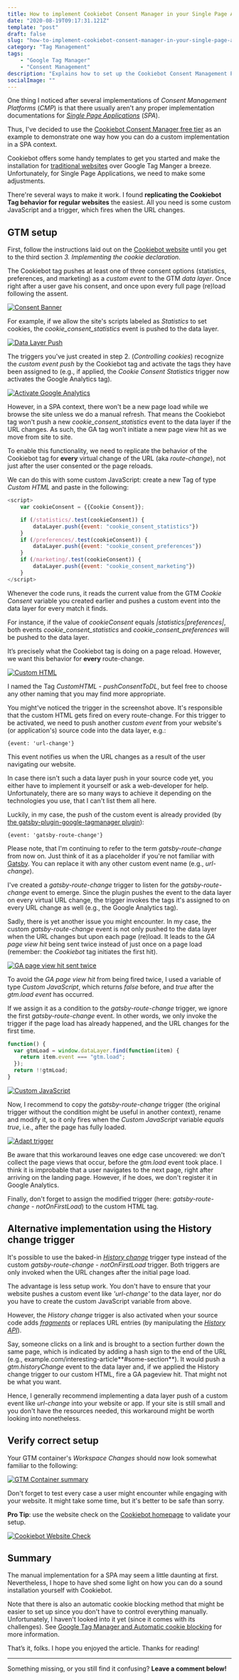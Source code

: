 ```yaml
---
title: How to implement Cookiebot Consent Manager in your Single Page Application over Tag Manager
date: "2020-08-19T09:17:31.121Z"
template: "post"
draft: false
slug: "how-to-implement-cookiebot-consent-manager-in-your-single-page-application-over-tag-manager"
category: "Tag Management"
tags:
    - "Google Tag Manager"
    - "Consent Management"
description: "Explains how to set up the Cookiebot Consent Management Platform over Google Tag Manager in your Single Page Application."
socialImage: ""
---
```


One thing I noticed after several implementations of _Consent Management Platforms_ (_CMP_) is that there usually aren't any proper implementation documentations for [_Single Page Applications_](https://en.wikipedia.org/wiki/Single-page_application) (_SPA_).

Thus, I've decided to use the [Cookiebot Consent Manager free tier](https://www.cookiebot.com/en/pricing/) as an example to demonstrate one way how you can do a custom implementation in a SPA context.

Cookiebot offers some handy templates to get you started and make the installation for [traditional websites](https://www.robinwieruch.de/web-applications) over Google Tag Manger a breeze. Unfortunately, for Single Page Applications, we need to make some adjustments.

There're several ways to make it work. I found **replicating the Cookiebot Tag behavior for regular websites** the easiest. All you need is some custom JavaScript and a trigger, which fires when the URL changes.

## GTM setup

First, follow the instructions laid out on the [Cookiebot website](https://support.cookiebot.com/hc/en-us/articles/360003793854-Google-Tag-Manager-deployment) until you get to the third section _3. Implementing the cookie declaration_.

The Cookiebot tag pushes at least one of three consent options (statistics, preferences, and marketing) as a _custom event_ to the GTM _data layer_. Once right after a user gave his consent, and once upon every full page (re)load following the assent.

[![Consent Banner](/media/cmp-setup-spa/cookie_consent_banner_accept_statistics.jpg)](/media/cmp-setup-spa/cookie_consent_banner_accept_statistics.jpg)

<!-- prettier-ignore -->
For example, if we allow the site's scripts labeled as _Statistics_ to set cookies, the *cookie\_consent\_statistics* event is pushed to the data layer.

[![Data Layer Push](/media/cmp-setup-spa/data_layer_push_cookie_consent_statistics.jpg)](/media/cmp-setup-spa/data_layer_push_cookie_consent_statistics.jpg)

The triggers you've just created in step 2. (_Controlling cookies_) recognize the _custom event push_ by the Cookiebot tag and activate the tags they have been assigned to (e.g., if applied, the _Cookie Consent Statistics_ trigger now activates the Google Analytics tag).

[![Activate Google Analytics](/media/cmp-setup-spa/cookie_consent_statistics_trigger_activates_GA.jpg)](/media/cmp-setup-spa/cookie_consent_statistics_trigger_activates_GA.jpg)

<!-- prettier-ignore -->
However, in a SPA context, there won't be a new page load while we browse the site unless we do a manual refresh. That means the Cookiebot tag won't push a new *cookie\_consent\_statistics* event to the data layer if the URL changes. As such, the GA tag won't initiate a new page view hit as we move from site to site.

To enable this functionality, we need to replicate the behavior of the Cookiebot tag for **every** virtual change of the URL (aka _route-change_), not just after the user consented or the page reloads.

We can do this with some custom JavaScript: create a new Tag of type _Custom HTML_ and paste in the following:

```javascript
<script>
    var cookieConsent = {{Cookie Consent}};

    if (/statistics/.test(cookieConsent)) {
        dataLayer.push({event: "cookie_consent_statistics"})
    }
    if (/preferences/.test(cookieConsent)) {
        dataLayer.push({event: "cookie_consent_preferences"})
    }
    if (/marketing/.test(cookieConsent)) {
        dataLayer.push({event: "cookie_consent_marketing"})
    }
</script>
```

Whenever the code runs, it reads the current value from the GTM _Cookie Consent_ variable you created earlier and pushes a custom event into the data layer for every match it finds.

<!-- prettier-ignore -->
For instance, if the value of _cookieConsent_ equals _|statistics|preferences|_, both events *cookie\_consent\_statistics* and *cookie\_consent\_preferences* will be pushed to the data layer.

It’s precisely what the Cookiebot tag is doing on a page reload. However, we want this behavior for **every** route-change.

[![Custom HTML](/media/cmp-setup-spa/customHTML_tag_pushConsentToDL.jpg)](/media/cmp-setup-spa/customHTML_tag_pushConsentToDL.jpg)

I named the Tag _CustomHTML - pushConsentToDL_, but feel free to choose any other naming that you may find more appropriate.

You might've noticed the trigger in the screenshot above. It's responsible that the custom HTML gets fired on every route-change. For this trigger to be activated, we need to push another _custom event_ from your website's (or application's) source code into the data layer, e.g.:

`{event: 'url-change'}`

This event notifies us when the URL changes as a result of the user navigating our website.

In case there isn't such a data layer push in your source code yet, you either have to implement it yourself or ask a web-developer for help. Unfortunately, there are so many ways to achieve it depending on the technologies you use, that I can't list them all here.

Luckily, in my case, the push of the custom event is already provided (by [the gatsby-plugin-google-tagmanager plugin](https://www.gatsbyjs.com/plugins/gatsby-plugin-google-tagmanager/)):

`{event: 'gatsby-route-change'}`

Please note, that I'm continuing to refer to the term _gatsby-route-change_ from now on. Just think of it as a placeholder if you're not familiar with [Gatsby](https://www.gatsbyjs.com/). You can replace it with any other custom event name (e.g., _url-change_).

I've created a _gatsby-route-change_ trigger to listen for the _gatsby-route-change_ event to emerge. Since the plugin pushes the event to the data layer on every virtual URL change, the trigger invokes the tags it's assigned to on every URL change as well (e.g., the Google Analytics tag).

Sadly, there is yet another issue you might encounter. In my case, the custom _gatsby-route-change_ event is not only pushed to the data layer when the URL changes but upon each page (re)load. It leads to the _GA page view hit_ being sent twice instead of just once on a page load (remember: the _Cookiebot_ tag initiates the first hit).

[![GA page view hit sent twice](/media/cmp-setup-spa/ga_page_view_hit_sent_twice.jpg)](/media/cmp-setup-spa/ga_page_view_hit_being_sent_twice.jpg)

To avoid the _GA page view hit_ from being fired twice, I used a variable of type _Custom JavaScript_, which returns _false_ before, and _true_ after the _gtm.load event_ has occurred.

If we assign it as a condition to the _gatsby-route-change_ trigger, we ignore the first _gatsby-route-change_ event. In other words, we only invoke the trigger if the page load has already happened, and the URL changes for the first time.

```javascript
function() {
  var gtmLoad = window.dataLayer.find(function(item) {
    return item.event === "gtm.load";
  });
  return !!gtmLoad;
}
```

[![Custom JavaScript](/media/cmp-setup-spa/custom_js_variable_to_catch_gtmLoad_event.jpg)](/media/cmp-setup-spa/custom_js_variable_to_catch_gtmLoad_event.jpg)

Now, I recommend to copy the _gatsby-route-change_ trigger (the original trigger without the condition might be useful in another context), rename and modify it, so it only fires when the _Custom JavaScript_ variable _equals true_, i.e., after the page has fully loaded.

[![Adapt trigger](/media/cmp-setup-spa/gatsby-route-change_trigger_notOnFirstLoad.jpg)](/media/cmp-setup-spa/gatsby-route-change_trigger_notOnFirstLoad.jpg)

Be aware that this workaround leaves one edge case uncovered: we don't collect the page views that occur, before the _gtm.load_ event took place. I think it is improbable that a user navigates to the next page, right after arriving on the landing page. However, if he does, we don't register it in Google Analytics.

Finally, don't forget to assign the modified trigger (here: _gatsby-route-change - notOnFirstLoad_) to the custom HTML tag.

## Alternative implementation using the History change trigger

It's possible to use the baked-in [_History change_](https://support.google.com/tagmanager/answer/7679322?hl=en) trigger type instead of the custom _gatsby-route-change - notOnFirstLoad_ trigger. Both triggers are only invoked when the URL changes after the initial page load.

The advantage is less setup work. You don't have to ensure that your website pushes a custom event like _'url-change'_ to the data layer, nor do you have to create the custom JavaScript variable from above.

However, the _History change_ trigger is also activated when your source code adds [_fragments_](https://stackoverflow.com/questions/30997420/what-are-fragment-urls-and-why-to-use-them) or replaces URL entries (by manipulating the [_History API_](https://developer.mozilla.org/en-US/docs/Web/API/History_API)).

Say, someone clicks on a link and is brought to a section further down the same page, which is indicated by adding a hash sign to the end of the URL (e.g., example.com/interesting-article**#some-section**). It would push a _gtm.historyChange_ event to the data layer and, if we applied the History change trigger to our custom HTML, fire a GA pageview hit. That might not be what you want.

Hence, I generally recommend implementing a data layer push of a custom event like _url-change_ into your website or app. If your site is still small and you don't have the resources needed, this workaround might be worth looking into nonetheless.

## Verify correct setup

Your GTM container's _Workspace Changes_ should now look somewhat familiar to the following:

[![GTM Container summary](/media/cmp-setup-spa/gtm_container_summary.jpg)](/media/cmp-setup-spa/gtm_container_summary.jpg)

Don't forget to test every case a user might encounter while engaging with your website. It might take some time, but it's better to be safe than sorry.

**Pro Tip**: use the website check on the [Cookiebot homepage](https://www.cookiebot.com/en/) to validate your setup.

[![Cookiebot Website Check](/media/cmp-setup-spa/cookiebot_website_check.jpg)](/media/cmp-setup-spa/cookiebot_website_check.jpg)

<!--
For your convenience, I've exported the container settings for you to import it in your GTM account easily. While I've tested the setup myself, I can't guarantee that it works under every circumstance. You always need to make a test run yourself!
 -->

## Summary

The manual implementation for a SPA may seem a little daunting at first. Nevertheless, I hope to have shed some light on how you can do a sound installation yourself with Cookiebot.

Note that there is also an automatic cookie blocking method that might be easier to set up since you don't have to control everything manually. Unfortunately, I haven't looked into it yet (since it comes with its challenges). See [Google Tag Manager and Automatic cookie blocking](https://support.cookiebot.com/hc/en-us/articles/360009192739) for more information.

That’s it, folks. I hope you enjoyed the article. Thanks for reading!

<hr>

Something missing, or you still find it confusing? **Leave a comment below!**

<!-- put into the author component
Want some help with your custom Consent Manager implementation? **Get in touch!**
-->
